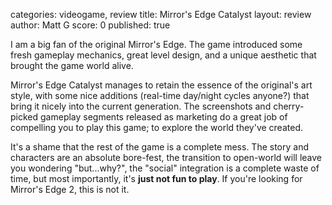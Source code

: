 categories: videogame, review
title: Mirror's Edge Catalyst
layout: review
author: Matt G
score: 0
published: true

I am a big fan of the original Mirror's Edge. The game introduced some fresh gameplay mechanics, great level design, and a unique aesthetic that brought the game world alive.
 
Mirror's Edge Catalyst manages to retain the essence of the original's art style, with some nice additions (real-time day/night cycles anyone?) that bring it nicely into the current generation. The screenshots and cherry-picked gameplay segments released as marketing do a great job of compelling you to play this game; to explore the world they've created.
 
It's a shame that the rest of the game is a complete mess. The story and characters are an absolute bore-fest, the transition to open-world will leave you wondering "but...why?", the "social" integration is a complete waste of time, but most importantly, it's **just not fun to play**. If you're looking for Mirror's Edge 2, this is not it.